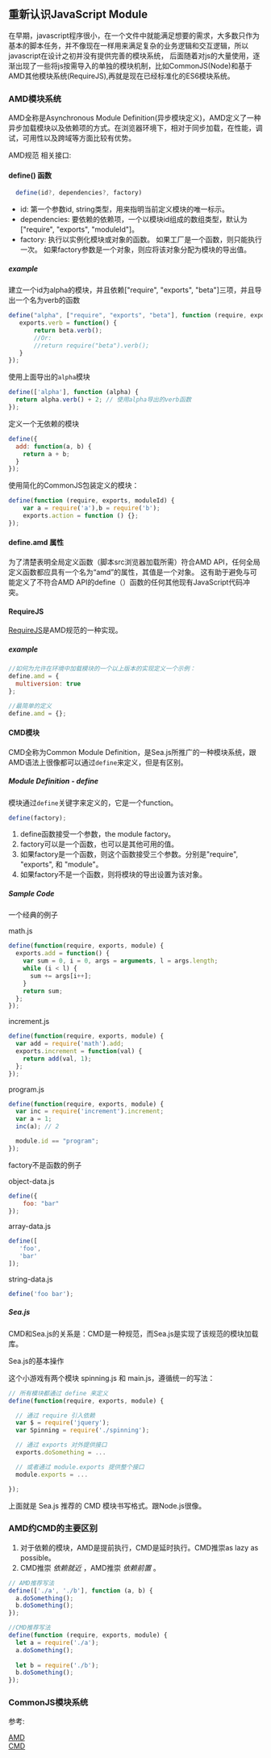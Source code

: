 ## 重新认识JavaScript Module

在早期，javascript程序很小，在一个文件中就能满足想要的需求，大多数只作为基本的脚本任务，并不像现在一样用来满足复杂的业务逻辑和交互逻辑，所以javascript在设计之初并没有提供完善的模块系统，
后面随着对js的大量使用，逐渐出现了一些将js按需导入的单独的模块机制，比如CommonJS(Node)和基于AMD其他模块系统(RequireJS),再就是现在已经标准化的ES6模块系统。

### AMD模块系统

AMD全称是Asynchronous Module Definition(异步模块定义)，AMD定义了一种异步加载模块以及依赖项的方式。在浏览器环境下，相对于同步加载，在性能，调试，可用性以及跨域等方面比较有优势。 

AMD规范 相关接口:
#### define() 函数
   ```javascript
     define(id?, dependencies?, factory)
   ```
* id: 第一个参数id, string类型，用来指明当前定义模块的唯一标示。
* dependencies: 要依赖的依赖项，一个以模块id组成的数组类型，默认为 ["require", "exports", "moduleId"]。
* factory: 执行以实例化模块或对象的函数。 如果工厂是一个函数，则只能执行一次。 如果factory参数是一个对象，则应将该对象分配为模块的导出值。

##### example

建立一个id为alpha的模块，并且依赖["require", "exports", "beta"]三项，并且导出一个名为verb的函数
```javascript
define("alpha", ["require", "exports", "beta"], function (require, exports, beta) {
   exports.verb = function() {
       return beta.verb();
       //Or:
       //return require("beta").verb();
   }
});
```   

使用上面导出的`alpha`模块

```javascript
define(['alpha'], function (alpha) { 
  return alpha.verb() + 2; // 使用alpha导出的verb函数
});
```

定义一个无依赖的模块

```javascript
define({
  add: function(a, b) {
    return a + b;
  } 
});
```

使用简化的CommonJS包装定义的模块：

```javascript
define(function (require, exports, moduleId) {
    var a = require('a'),b = require('b');
    exports.action = function () {};
});
```

#### define.amd 属性

为了清楚表明全局定义函数（脚本src浏览器加载所需）符合AMD API，任何全局定义函数都应具有一个名为“amd”的属性，其值是一个对象。 这有助于避免与可能定义了不符合AMD API的define（）函数的任何其他现有JavaScript代码冲突。

#### RequireJS

[RequireJS](https://requirejs.org/)是AMD规范的一种实现。

##### example

```javascript
//如何为允许在环境中加载模块的一个以上版本的实现定义一个示例：
define.amd = {
  multiversion: true
};

//最简单的定义
define.amd = {};
```

#### CMD模块

CMD全称为Common Module Definition，是Sea.js所推广的一种模块系统，跟AMD语法上很像都可以通过`define`来定义，但是有区别。

##### Module Definition - define

模块通过`define`关键字来定义的，它是一个function。

```javascript
define(factory);
```
1. define函数接受一个参数，the module factory。
2. factory可以是一个函数，也可以是其他可用的值。
3. 如果factory是一个函数，则这个函数接受三个参数。分别是"require", "exports", 和 "module"。
4. 如果factory不是一个函数，则将模块的导出设置为该对象。

##### Sample Code

一个经典的例子  

math.js
```javascript
define(function(require, exports, module) {
  exports.add = function() {
    var sum = 0, i = 0, args = arguments, l = args.length;
    while (i < l) {
      sum += args[i++];
    }
    return sum;
  };
});
```

increment.js
```javascript
define(function(require, exports, module) {
  var add = require('math').add;
  exports.increment = function(val) {
    return add(val, 1);
  };
});
```
program.js
```javascript
define(function(require, exports, module) {
  var inc = require('increment').increment;
  var a = 1;
  inc(a); // 2

  module.id == "program";
});
```

factory不是函数的例子

object-data.js
```javascript
define({
    foo: "bar"
});
```

array-data.js

```javascript
define([
   'foo',
   'bar'
]);
```

string-data.js

```javascript
define('foo bar');
```

##### Sea.js

CMD和Sea.js的关系是：CMD是一种规范，而Sea.js是实现了该规范的模块加载库。

Sea.js的基本操作

这个小游戏有两个模块 spinning.js 和 main.js，遵循统一的写法：
```javascript
// 所有模块都通过 define 来定义
define(function(require, exports, module) {

  // 通过 require 引入依赖
  var $ = require('jquery');
  var Spinning = require('./spinning');

  // 通过 exports 对外提供接口
  exports.doSomething = ...

  // 或者通过 module.exports 提供整个接口
  module.exports = ...

});
```
上面就是 Sea.js 推荐的 CMD 模块书写格式。跟Node.js很像。

### AMD约CMD的主要区别

1. 对于依赖的模块，AMD是提前执行，CMD是延时执行。CMD推崇as lazy as possible。
2. CMD推崇 _依赖就近_ ，AMD推崇 _依赖前置_ 。

```javascript
// AMD推荐写法
define(['./a', './b'], function (a, b) {
  a.doSomething();
  b.doSomething();
});

//CMD推荐写法
define(function (require, exports, module) {
  let a = require('./a');
  a.doSomething();
  
  let b = require('./b');
  b.doSomething();
});
```

### CommonJS模块系统



参考:  

[AMD](https://github.com/amdjs/amdjs-api/blob/master/AMD.md)  
[CMD](https://github.com/cmdjs/specification/blob/master/draft/module.md)